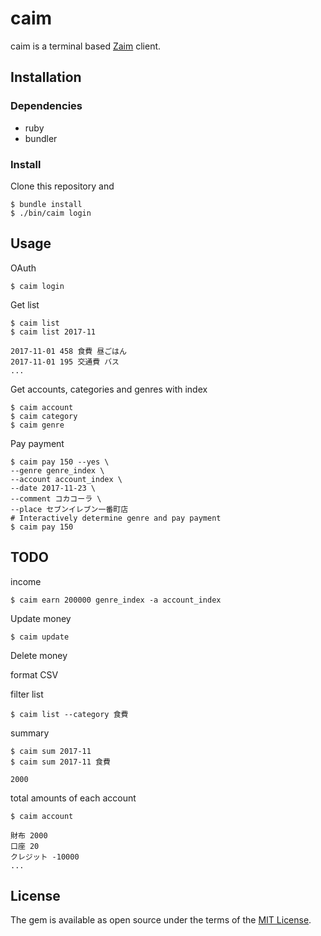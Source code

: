# caim

caim is a terminal based [Zaim](https://zaim.net/) client.

## Installation

### Dependencies

- ruby
- bundler

### Install

Clone this repository and

    $ bundle install
    $ ./bin/caim login

## Usage

OAuth

    $ caim login

Get list

    $ caim list
    $ caim list 2017-11

    2017-11-01 458 食費 昼ごはん
    2017-11-01 195 交通費 バス
    ...

Get accounts, categories and genres with index

    $ caim account
    $ caim category
    $ caim genre

Pay payment

```
$ caim pay 150 --yes \
--genre genre_index \
--account account_index \
--date 2017-11-23 \
--comment コカコーラ \
--place セブンイレブン一番町店
# Interactively determine genre and pay payment
$ caim pay 150
```

## TODO

income

    $ caim earn 200000 genre_index -a account_index
    
Update money
    
    $ caim update

Delete money

format CSV

filter list

    $ caim list --category 食費

summary

    $ caim sum 2017-11
    $ caim sum 2017-11 食費

    2000

total amounts of each account

    $ caim account

    財布 2000
    口座 20
    クレジット -10000
    ...



## License

The gem is available as open source under the terms of the [MIT License](https://opensource.org/licenses/MIT).

